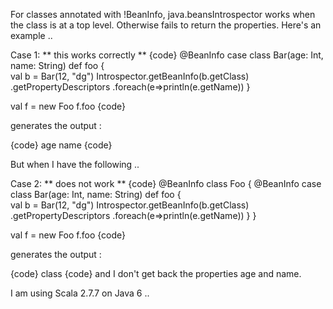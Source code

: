 For classes annotated with !BeanInfo, java.beansIntrospector works when the class is at a top level. Otherwise fails to return the properties. Here's an example .. 

Case 1: ** this works correctly **
{code}
@BeanInfo case class Bar(age: Int, name: String)
def foo {   
  val b = Bar(12, "dg")
  Introspector.getBeanInfo(b.getClass)
              .getPropertyDescriptors
              .foreach(e=>println(e.getName))
}

val f = new Foo 
f.foo
{code}

generates the output :

{code}
age
name
{code}

But when I have the following ..

Case 2: ** does not work **
{code}
@BeanInfo class Foo {
  @BeanInfo case class Bar(age: Int, name: String)
  def foo {   
    val b = Bar(12, "dg")
    Introspector.getBeanInfo(b.getClass)
                .getPropertyDescriptors
                .foreach(e=>println(e.getName))
  }
}

val f = new Foo 
f.foo
{code}

generates the output :

{code}
class
{code}
and I don't get back the properties age and name.

I am using Scala 2.7.7 on Java 6 ..

